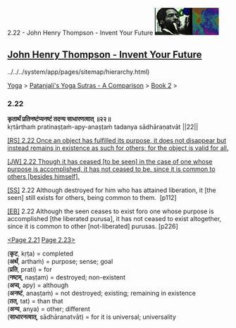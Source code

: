 2.22 - John Henry Thompson - Invent Your Future [![John Henry Thompson - Invent Your Future](../../../_/rsrc/1329567069254/config/customLogo.gif-revision=6.png)](../../../index.html)

[John Henry Thompson - Invent Your Future](../../../index.html)
---------------------------------------------------------------

../../../system/app/pages/sitemap/hierarchy.html)
    

[Yoga](../../../yoga.html)‎ > ‎[Patanjali's Yoga Sutras - A Comparison](../../patanjani.html)‎ > ‎[Book 2](../book-2.html)‎ > ‎

### 2.22

**कृतार्थं प्रतिनष्टंप्यनष्टं तदन्य साधारणत्वात् ॥२२॥**  
kṛtārthaṁ pratinaṣṭaṁ-apy-anaṣṭaṁ tadanya sādhāraṇatvāt ||22||  
  
  
[\[RS\] 2.22 Once an object has fulfilled its purpose, it does not disappear but instead remains in existence as such for others; for the object is valid for all.](http://www.ashtangayoga.info/philosophy/yoga-sutra-patanjali/chapter-2/item/kritartham-pratinashtam-anashtam-tadanya-sadharanatvat/)  
  
[\[JW\] 2.22 Though it has ceased \[to be seen\] in the case of one whose purpose is accomplished, it has not ceased to be, since it is common to others \[besides himself\].](http://books.google.com/books?id=YzFImjtOxUwC&pg=PA159&ci=104%2C188%2C758%2C77&source=bookclip)  
  
[\[SS\]](http://www.amazon.com/Yoga-Sutras-Patanjali-Commentary-Satchidananda/dp/0932040381) 2.22 Although destroyed for him who has attained liberation, it \[the seen\] still exists for others, being common to them.  \[p112\]  
  
[\[EB\]](http://www.amazon.com/Yoga-Sutras-Patanjali-Translation-Commentary/dp/0865477361/ref=sr_1_1?ie=UTF8&s=books&qid=1250508322&sr=1-1) 2.22 Although the seen ceases to exist foro one whose purpose is accomplished \[the liberated purusa\], it has not ceased to exist altogether, since it is common to other \[not-liberated\] purusas. \[p226\]  
  
[<Page 2.21](221.html)  [Page 2.23>](223.html)  
  
  

(**कृट**, kṛṭa) = completed  
(**अर्थं**, arthaṁ) = purpose; sense; goal  
(**प्रति**, prati) = for  
(**नष्टम्**, naṣṭam) = destroyed; non-existent  
(**अप्य्**, apy) = although  
(**अनष्टं**, anaṣṭaṁ) = not destroyed; existing; remaining in existence  
(**तत्**, tat) = than that  
(**अन्य**, anya) = other; different  
(**साधारनत्वात्**, sādhāranatvāt) = for it is universal; universality

